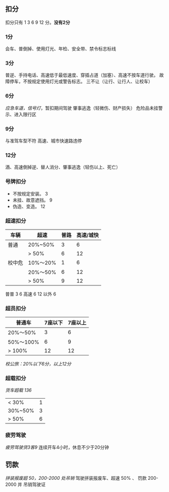 ## 扣分
扣分只有 1 3 6 9 12 分。**没有2分**

### 1分
会车、普倒掉、使用灯光、年检、安全带、禁令标志标线

### 3分
普逆、手持电话、高速低于最低速度、穿插占道（加塞）、高速不按车道行驶。
故障停车，不按规定使用灯光或警告标志。
三不让（让行、让行人、让校车）
  
### 6分
*应急车道，信号灯*，暂扣期间驾驶
肇事逃逸（轻微伤、财产损失）
危险品未挂警示、进入限行区

### 9分
与准驾车型不符
高速、城市快速路违停


### 12分
酒、高速倒掉逆、替人消分、肇事逃逸（轻伤以上、死亡）

### 号牌扣分
- 不按规定安装。      3
- 未挂、故意遮挡。  9
- 伪造、变造。         12

### 超速扣分

| 车辆  | 超速      | 普路  | 高速/城快 |
| --- | ------- | --- | ----- |
| 普通  | 20%~50% | 3   | 6     |
|     | > 50%   | 6   | 12    |
| 校中危 | 10%～20% | 1   | 6     |
|     | 20%～50% | 6   | 12    |
|     | > 50%   | 9   | 12    |
普普 3 6
高速 6 12
以外 6

### 超员扣分

| 普通车      | 7座以下 | 7座以上 |
| -------- | ---- | ---- |
| 20%～50%  | 3    | 6    |
| 50%～100% | 6    | 9    |
| > 100%   | 12   | 12   |
*校公旅：20%以下6分，以上12分*


### 超载扣分
*货车超载 136*

|         |     |
| ------- | --- |
| < 30%   | 1   |
| 30%~50% | 3   |
| > 50%   | 6   |

### 疲劳驾驶
*疲劳驾驶货3客9*
连续开车4小时，休息不少于20分钟


## 罚款
*拼装报废超 50，200-2000 处吊销*
驾驶拼装报废车、超速 50% 、 罚款 200-2000  并 吊销驾驶证

